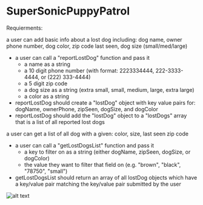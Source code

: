 # SuperSonicPuppyPatrol

Requierments:

a user can add basic info about a lost dog including: dog name, owner phone number, dog color, zip code last seen, dog size (small/med/large)

- a user can call a "reportLostDog" function and pass it
   - a name as a string
   - a 10 digit phone number (with format: 2223334444, 222-3333-4444, or (222) 333-4444)
   - a 5 digit zip code
   - a dog size as a string (extra small, small, medium, large, extra large)
   - a color as a string
- reportLostDog should create a "lostDog" object with key value pairs for: dogName, ownerPhone, zipSeen, dogSize, and dogColor
- reportLostDog should add the "lostDog" object to a "lostDogs" array that is a list of all reported lost dogs

a user can get a list of all dog with a given: color, size, last seen zip code
- a user can call a "getLostDogsList" function and pass it
  - a key to filter on as a string (either dogName, zipSeen, dogSize, or dogColor)
  - the value they want to filter that field on (e.g. "brown", "black", "78750", "small")
- getLostDogsList should return an array of all lostDog objects which have a key/value pair matching the key/value pair submitted by the user


![alt text](https://media.giphy.com/media/3boPPdHk2ueo8/giphy.gif)
